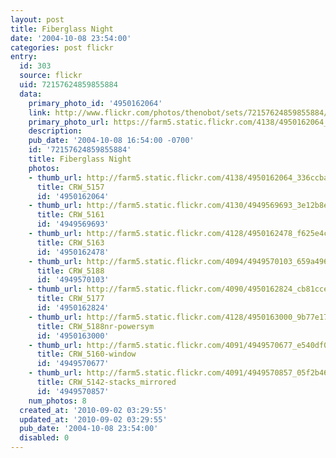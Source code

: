 ```yaml
---
layout: post
title: Fiberglass Night
date: '2004-10-08 23:54:00'
categories: post flickr
entry:
  id: 303
  source: flickr
  uid: 72157624859855884
  data:
    primary_photo_id: '4950162064'
    link: http://www.flickr.com/photos/thenobot/sets/72157624859855884/
    primary_photo_url: https://farm5.static.flickr.com/4138/4950162064_336ccba1e2_m.jpg
    description: 
    pub_date: '2004-10-08 16:54:00 -0700'
    id: '72157624859855884'
    title: Fiberglass Night
    photos:
    - thumb_url: http://farm5.static.flickr.com/4138/4950162064_336ccba1e2_s.jpg
      title: CRW_5157
      id: '4950162064'
    - thumb_url: http://farm5.static.flickr.com/4130/4949569693_3e12b8e7aa_s.jpg
      title: CRW_5161
      id: '4949569693'
    - thumb_url: http://farm5.static.flickr.com/4128/4950162478_f625e4c854_s.jpg
      title: CRW_5163
      id: '4950162478'
    - thumb_url: http://farm5.static.flickr.com/4094/4949570103_659a49653e_s.jpg
      title: CRW_5188
      id: '4949570103'
    - thumb_url: http://farm5.static.flickr.com/4090/4950162824_cb81cce9d6_s.jpg
      title: CRW_5177
      id: '4950162824'
    - thumb_url: http://farm5.static.flickr.com/4128/4950163000_9b77e17797_s.jpg
      title: CRW_5188nr-powersym
      id: '4950163000'
    - thumb_url: http://farm5.static.flickr.com/4091/4949570677_e540df0f46_s.jpg
      title: CRW_5160-window
      id: '4949570677'
    - thumb_url: http://farm5.static.flickr.com/4091/4949570857_05f2b466f3_s.jpg
      title: CRW_5142-stacks_mirrored
      id: '4949570857'
    num_photos: 8
  created_at: '2010-09-02 03:29:55'
  updated_at: '2010-09-02 03:29:55'
  pub_date: '2004-10-08 23:54:00'
  disabled: 0
---
```

